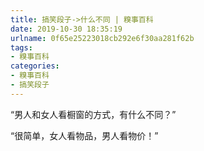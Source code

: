 ```yaml
---
title: 搞笑段子->什么不同 | 糗事百科
date: 2019-10-30 18:35:19
urlname: 0f65e25223018cb292e6f30aa281f62b
tags: 
- 糗事百科
categories:
- 糗事百科
- 搞笑段子
---
```

“男人和女人看橱窗的方式，有什么不同？”

“很简单，女人看物品，男人看物价！”


